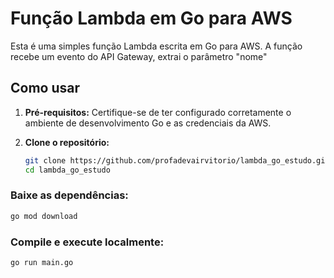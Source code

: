 # Função Lambda em Go para AWS

Esta é uma simples função Lambda escrita em Go para AWS. A função recebe um evento do API Gateway, extrai o parâmetro "nome"

## Como usar

1. **Pré-requisitos:**
   Certifique-se de ter configurado corretamente o ambiente de desenvolvimento Go e as credenciais da AWS.

2. **Clone o repositório:**
   ```bash
   git clone https://github.com/profadevairvitorio/lambda_go_estudo.git
   cd lambda_go_estudo

### Baixe as dependências:

```bash
go mod download
```

### Compile e execute localmente:
```bash
go run main.go
```
